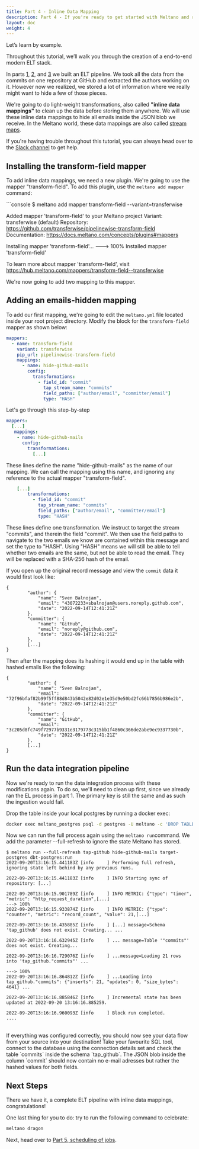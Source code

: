 ```yaml
---
title: Part 4 - Inline Data Mapping
description: Part 4 - If you're ready to get started with Meltano and run an EL[T] pipeline with a data source and destination of your choosing, you've come to the right place!
layout: doc
weight: 4
---
```



Let’s learn by example.

Throughout this tutorial, we’ll walk you through the creation of a end-to-end modern ELT stack.

In parts [1](/getting-started/part1), [2](/getting-started/part2), and [3](/getting-started/part3) we built an ELT pipeline. We took all the data from the commits on one repository at GitHub and extracted the authors working on it. However now we realized, we stored a lot of information where we really might want to hide a few of those pieces.

We're going to do light-weight transformations, also called **"inline data mappings"** to clean up the data before storing them anywhere. We will use these inline data mappings to hide all emails inside the JSON blob we receive. In the Meltano world, these data mappings are also called [stream maps](https://sdk.meltano.com/en/latest/stream_maps.html).

<div class="notification is-success">
    <p>If you're having trouble throughout this tutorial, you can always head over to the <a href="https://meltano.com/slack">Slack channel</a> to get help.</p>
</div>


## Installing the transform-field mapper
To add inline data mappings, we need a new plugin. We're going to use the mapper "transform-field". To add this plugin, use the `meltano add mapper` command:

<div class="termy">
```console
$ meltano add mapper transform-field --variant=transferwise

Added mapper 'transform-field' to your Meltano project
Variant:        transferwise (default)
Repository:     https://github.com/transferwise/pipelinewise-transform-field
Documentation:  https://docs.meltano.com/concepts/plugins#mappers

Installing mapper 'transform-field'...
---> 100%
Installed mapper 'transform-field'

To learn more about mapper 'transform-field', visit https://hub.meltano.com/mappers/transform-field--transferwise
</div>

We're now going to add two mapping to this mapper.

## Adding an emails-hidden mapping
To add our first mapping, we're going to edit the `meltano.yml` file located inside your root project directory. Modify the block for the `transform-field` mapper as shown below:

```yaml
mappers:
  - name: transform-field
    variant: transferwise
    pip_url: pipelinewise-transform-field
    mappings:
      - name: hide-github-mails
        config:
          transformations:
            - field_id: "commit"
              tap_stream_name: "commits"
              field_paths: ["author/email", "committer/email"]
              type: "HASH"
```
Let's go through this step-by-step

```yaml
mappers:
  [...]
   mappings:
    - name: hide-github-mails
      config:
        transformations:
          [...]
```
These lines define the name "hide-github-mails" as the name of our mapping. We can call the mapping using this name, and ignoring any reference to the actual mapper "transform-field".

```yaml
    [...]
        transformations:
          - field_id: "commit"
            tap_stream_name: "commits"
            field_paths: ["author/email", "committer/email"]
            type: "HASH"
```
These lines define one transformation. We instruct to target the stream "commits", and therein the field "commit". We then use the field paths to navigate to the two emails we know are contained within this message and set the type to "HASH". Using "HASH" means we will still be able to tell whether two emails are the same, but not be able to read the email. They will be replaced with a SHA-256 hash of the email.

If you open up the original record message and view the `commit` data it would first look like:

```
{
        "author": {
            "name": "Sven Balnojan",
            "email": "43072233+sbalnojan@users.noreply.github.com",
            "date": "2022-09-14T12:41:21Z"
        },
        "committer": {
            "name": "GitHub",
            "email": "noreply@github.com",
            "date": "2022-09-14T12:41:21Z"
        },
        [...]
}
```

Then after the mapping does its hashing it would end up in the table with hashed emails like the following:

```
{
        "author": {
            "name": "Sven Balnojan",
            "email": "72f96bfaf82b99f5ff88d843b5042e82d02e1e35d9e50bd2fc66b7856b986e2b",
            "date": "2022-09-14T12:41:21Z"
        },
        "committer": {
            "name": "GitHub",
            "email": "3c205d8fc749f72977b9331e3179773c315bb1f4860c366de2abe9ec9337730b",
            "date": "2022-09-14T12:41:21Z"
        },
        [...]
}
```

## Run the data integration pipeline
Now we're ready to run the data integration process with these modifications again. To do so, we'll need to clean up first, since we already ran the EL process in part 1. The primary key is still the same and as such the ingestion would fail.

Drop the table inside your local postgres by running a docker exec:

```bash
docker exec meltano_postgres psql -d postgres -U meltano -c 'DROP TABLE tap_github.commits; DROP TABLE analytics.authors;'
```

Now we can run the full process again using the `meltano run`command. We add the parameter --full-refresh to ignore the state Meltano has stored.

<div class="termy">

```console
$ meltano run --full-refresh tap-github hide-github-mails target-postgres dbt-postgres:run
2022-09-20T13:16:15.441183Z [info     ] Performing full refresh, ignoring state left behind by any previous runs.

2022-09-20T13:16:15.441183Z [info     ] INFO Starting sync of repository: [...]

2022-09-20T13:16:15.901789Z [info     ] INFO METRIC: {"type": "timer", "metric": "http_request_duration",[...]
---> 100%
2022-09-20T13:16:15.933874Z [info     ] INFO METRIC: {"type": "counter", "metric": "record_count", "value": 21,[...]

2022-09-20T13:16:16.435885Z [info     ] [...] message=Schema 'tap_github' does not exist. Creating... ...

2022-09-20T13:16:16.632945Z [info     ] ... message=Table '"commits"' does not exist. Creating...

2022-09-20T13:16:16.729076Z [info     ] ...message=Loading 21 rows into 'tap_github."commits"' ...

---> 100%
2022-09-20T13:16:16.864812Z [info     ] ...Loading into tap_github."commits": {"inserts": 21, "updates": 0, "size_bytes": 4641} ...

2022-09-20T13:16:16.885846Z [info     ] Incremental state has been updated at 2022-09-20 13:16:16.885259.

2022-09-20T13:16:16.960093Z [info     ] Block run completed.           ....
```
</div>
<br />
If everything was configured correctly, you should now see your data flow from your source into your destination! Take your favourite SQL tool, connect to the database using the connection details set and check the table `commits` inside the schema `tap_github`. The JSON blob inside the column `commit` should now contain no e-mail adresses but rather the hashed values for both fields.

## Next Steps
There we have it, a complete ELT pipeline with inline data mappings, congratulations!

One last thing for you to do: try to run the following command to celebrate:

```bash
meltano dragon
```

Next, head over to [Part 5, scheduling of jobs](/getting-started/#schedule-pipelines-to-run-regularly).

<script src="/js/termynal.js"></script>
<script src="/js/termy_custom.js"></script>
